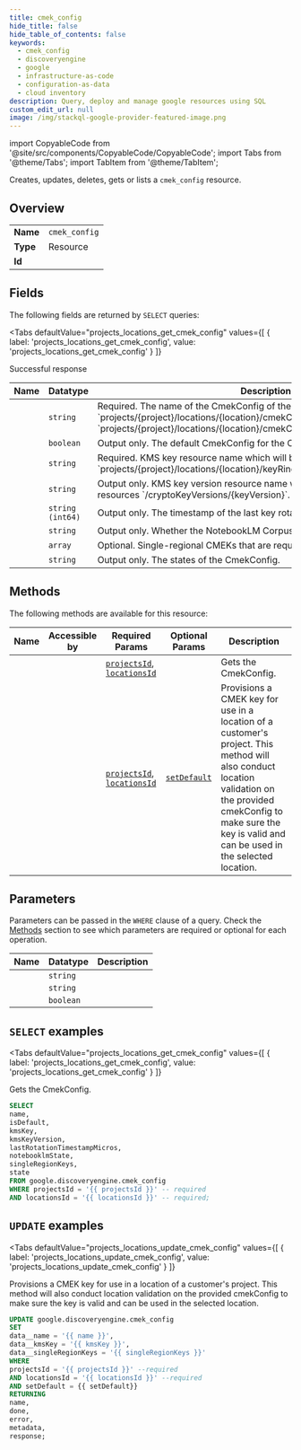 ```yaml
--- 
title: cmek_config
hide_title: false
hide_table_of_contents: false
keywords:
  - cmek_config
  - discoveryengine
  - google
  - infrastructure-as-code
  - configuration-as-data
  - cloud inventory
description: Query, deploy and manage google resources using SQL
custom_edit_url: null
image: /img/stackql-google-provider-featured-image.png
---
```


import CopyableCode from '@site/src/components/CopyableCode/CopyableCode';
import Tabs from '@theme/Tabs';
import TabItem from '@theme/TabItem';

Creates, updates, deletes, gets or lists a <code>cmek_config</code> resource.

## Overview
<table><tbody>
<tr><td><b>Name</b></td><td><code>cmek_config</code></td></tr>
<tr><td><b>Type</b></td><td>Resource</td></tr>
<tr><td><b>Id</b></td><td><CopyableCode code="google.discoveryengine.cmek_config" /></td></tr>
</tbody></table>

## Fields

The following fields are returned by `SELECT` queries:

<Tabs
    defaultValue="projects_locations_get_cmek_config"
    values={[
        { label: 'projects_locations_get_cmek_config', value: 'projects_locations_get_cmek_config' }
    ]}
>
<TabItem value="projects_locations_get_cmek_config">

Successful response

<table>
<thead>
    <tr>
    <th>Name</th>
    <th>Datatype</th>
    <th>Description</th>
    </tr>
</thead>
<tbody>
<tr>
    <td><CopyableCode code="name" /></td>
    <td><code>string</code></td>
    <td>Required. The name of the CmekConfig of the form `projects/&#123;project&#125;/locations/&#123;location&#125;/cmekConfig` or `projects/&#123;project&#125;/locations/&#123;location&#125;/cmekConfigs/&#123;cmek_config&#125;`.</td>
</tr>
<tr>
    <td><CopyableCode code="isDefault" /></td>
    <td><code>boolean</code></td>
    <td>Output only. The default CmekConfig for the Customer.</td>
</tr>
<tr>
    <td><CopyableCode code="kmsKey" /></td>
    <td><code>string</code></td>
    <td>Required. KMS key resource name which will be used to encrypt resources `projects/&#123;project&#125;/locations/&#123;location&#125;/keyRings/&#123;keyRing&#125;/cryptoKeys/&#123;keyId&#125;`.</td>
</tr>
<tr>
    <td><CopyableCode code="kmsKeyVersion" /></td>
    <td><code>string</code></td>
    <td>Output only. KMS key version resource name which will be used to encrypt resources `/cryptoKeyVersions/&#123;keyVersion&#125;`.</td>
</tr>
<tr>
    <td><CopyableCode code="lastRotationTimestampMicros" /></td>
    <td><code>string (int64)</code></td>
    <td>Output only. The timestamp of the last key rotation.</td>
</tr>
<tr>
    <td><CopyableCode code="notebooklmState" /></td>
    <td><code>string</code></td>
    <td>Output only. Whether the NotebookLM Corpus is ready to be used.</td>
</tr>
<tr>
    <td><CopyableCode code="singleRegionKeys" /></td>
    <td><code>array</code></td>
    <td>Optional. Single-regional CMEKs that are required for some VAIS features.</td>
</tr>
<tr>
    <td><CopyableCode code="state" /></td>
    <td><code>string</code></td>
    <td>Output only. The states of the CmekConfig.</td>
</tr>
</tbody>
</table>
</TabItem>
</Tabs>

## Methods

The following methods are available for this resource:

<table>
<thead>
    <tr>
    <th>Name</th>
    <th>Accessible by</th>
    <th>Required Params</th>
    <th>Optional Params</th>
    <th>Description</th>
    </tr>
</thead>
<tbody>
<tr>
    <td><a href="#projects_locations_get_cmek_config"><CopyableCode code="projects_locations_get_cmek_config" /></a></td>
    <td><CopyableCode code="select" /></td>
    <td><a href="#parameter-projectsId"><code>projectsId</code></a>, <a href="#parameter-locationsId"><code>locationsId</code></a></td>
    <td></td>
    <td>Gets the CmekConfig.</td>
</tr>
<tr>
    <td><a href="#projects_locations_update_cmek_config"><CopyableCode code="projects_locations_update_cmek_config" /></a></td>
    <td><CopyableCode code="update" /></td>
    <td><a href="#parameter-projectsId"><code>projectsId</code></a>, <a href="#parameter-locationsId"><code>locationsId</code></a></td>
    <td><a href="#parameter-setDefault"><code>setDefault</code></a></td>
    <td>Provisions a CMEK key for use in a location of a customer's project. This method will also conduct location validation on the provided cmekConfig to make sure the key is valid and can be used in the selected location.</td>
</tr>
</tbody>
</table>

## Parameters

Parameters can be passed in the `WHERE` clause of a query. Check the [Methods](#methods) section to see which parameters are required or optional for each operation.

<table>
<thead>
    <tr>
    <th>Name</th>
    <th>Datatype</th>
    <th>Description</th>
    </tr>
</thead>
<tbody>
<tr id="parameter-locationsId">
    <td><CopyableCode code="locationsId" /></td>
    <td><code>string</code></td>
    <td></td>
</tr>
<tr id="parameter-projectsId">
    <td><CopyableCode code="projectsId" /></td>
    <td><code>string</code></td>
    <td></td>
</tr>
<tr id="parameter-setDefault">
    <td><CopyableCode code="setDefault" /></td>
    <td><code>boolean</code></td>
    <td></td>
</tr>
</tbody>
</table>

## `SELECT` examples

<Tabs
    defaultValue="projects_locations_get_cmek_config"
    values={[
        { label: 'projects_locations_get_cmek_config', value: 'projects_locations_get_cmek_config' }
    ]}
>
<TabItem value="projects_locations_get_cmek_config">

Gets the CmekConfig.

```sql
SELECT
name,
isDefault,
kmsKey,
kmsKeyVersion,
lastRotationTimestampMicros,
notebooklmState,
singleRegionKeys,
state
FROM google.discoveryengine.cmek_config
WHERE projectsId = '{{ projectsId }}' -- required
AND locationsId = '{{ locationsId }}' -- required;
```
</TabItem>
</Tabs>


## `UPDATE` examples

<Tabs
    defaultValue="projects_locations_update_cmek_config"
    values={[
        { label: 'projects_locations_update_cmek_config', value: 'projects_locations_update_cmek_config' }
    ]}
>
<TabItem value="projects_locations_update_cmek_config">

Provisions a CMEK key for use in a location of a customer's project. This method will also conduct location validation on the provided cmekConfig to make sure the key is valid and can be used in the selected location.

```sql
UPDATE google.discoveryengine.cmek_config
SET 
data__name = '{{ name }}',
data__kmsKey = '{{ kmsKey }}',
data__singleRegionKeys = '{{ singleRegionKeys }}'
WHERE 
projectsId = '{{ projectsId }}' --required
AND locationsId = '{{ locationsId }}' --required
AND setDefault = {{ setDefault}}
RETURNING
name,
done,
error,
metadata,
response;
```
</TabItem>
</Tabs>
